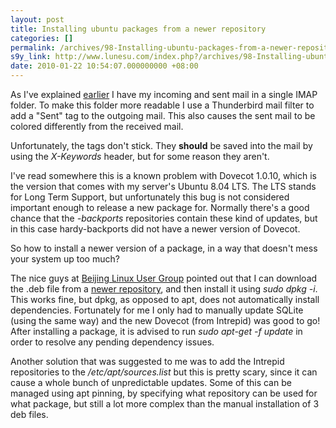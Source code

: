 ```yaml
---
layout: post
title: Installing ubuntu packages from a newer repository
categories: []
permalink: /archives/98-Installing-ubuntu-packages-from-a-newer-repository.html
s9y_link: http://www.lunesu.com/index.php?/archives/98-Installing-ubuntu-packages-from-a-newer-repository.html
date: 2010-01-22 10:54:07.000000000 +08:00
---
```

As I've explained <a href="http://www.lunesu.com/archives/93-Postfix-+-sender_bcc_maps-WIN.html" title="Postfix + sender_bcc_maps = WIN">earlier</a> I have my incoming and sent mail in a single IMAP folder. To make this folder more readable I use a Thunderbird mail filter to add a "Sent" tag to the outgoing mail. This also causes the sent mail to be colored differently from the received mail.

Unfortunately, the tags don't stick. They <strong>should</strong> be saved into the mail by using the <em>X-Keywords </em>header, but for some reason they aren't.

I've read somewhere this is a known problem with Dovecot 1.0.10, which is the version that comes with my server's Ubuntu 8.04 LTS. The LTS stands for Long Term Support, but unfortunately this bug is not considered important enough to release a new package for. Normally there's a good chance that the <em>-backports</em> repositories contain these kind of updates, but in this case hardy-backports did not have a newer version of Dovecot.

So how to install a newer version of a package, in a way that doesn't mess your system up too much?

The nice guys at <a href="http://www.beijinglug.org/" title="Beijing LUG">Beijing Linux User Group</a> pointed out that I can download the .deb file from a <a href="http://packages.ubuntu.com/intrepid/i386/" title="Ubuntu Intrepid Repository">newer repository</a>, and then install it using <em>sudo dpkg -i</em>. This works fine, but dpkg, as opposed to apt, does not automatically install dependencies. Fortunately for me I only had to manually update SQLite (using the same way) and the new Dovecot (from Intrepid) was good to go! After installing a package, it is advised to run <em>sudo apt-get -f update</em> in order to resolve any pending dependency issues.

Another solution that was suggested to me was to add the Intrepid repositories to the <em>/etc/apt/sources.list</em> but this is pretty scary, since it can cause a whole bunch of unpredictable updates. Some of this can be managed using apt pinning, by specifying what repository can be used for what package, but still a lot more complex than the manual installation of 3 deb files.
